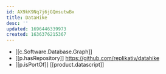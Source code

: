 ```yaml
---
id: AX9kK9Nq7j6jGQmsutwBx
title: DataHike
desc: ''
updated: 1696446339973
created: 1636376215367
---
```



- [[c.Software.Database.Graph]]
- [[p.hasRepository]] https://github.com/replikativ/datahike
- [[p.isPortOf]] [[product.datascript]]
